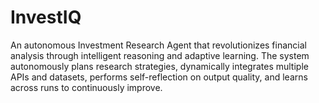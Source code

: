 # InvestIQ
An autonomous Investment Research Agent that revolutionizes financial analysis through intelligent reasoning and adaptive learning. The system autonomously plans research strategies, dynamically integrates multiple APIs and datasets, performs self-reflection on output quality, and learns across runs to continuously improve. 
